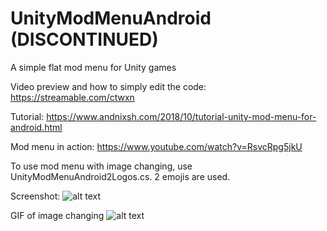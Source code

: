 # UnityModMenuAndroid (DISCONTINUED)
A simple flat mod menu for Unity games

Video preview and how to simply edit the code:  https://streamable.com/ctwxn

Tutorial: https://www.andnixsh.com/2018/10/tutorial-unity-mod-menu-for-android.html

Mod menu in action: https://www.youtube.com/watch?v=RsvcRpg5jkU

To use mod menu with image changing, use UnityModMenuAndroid2Logos.cs. 2 emojis are used.

Screenshot:
![alt text](https://i.imgur.com/o3FKJo8.png)

GIF of image changing
![alt text](https://i.imgur.com/ThFJNrS.gif)
